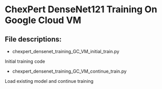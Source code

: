 # ChexPert DenseNet121 Training On Google Cloud VM

## File descriptions:

* chexpert_densenet_training_GC_VM_initial_train.py

Initial training code

* chexpert_densenet_training_GC_VM_continue_train.py

Load existing model and continue training
